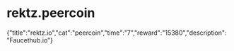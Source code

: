 # rektz.peercoin
{"title":"rektz.io","cat":"peercoin","time":"7","reward":"15380","description":"Faucethub.io"}
